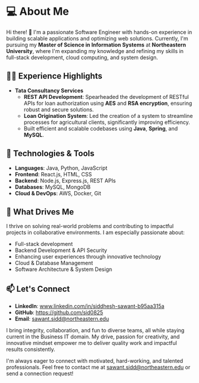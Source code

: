 # 💻 About Me
Hi there! 👋 I'm a passionate Software Engineer with hands-on experience in building scalable applications and optimizing web solutions. Currently, I'm pursuing my **Master of Science in Information Systems** at **Northeastern University**, where I'm expanding my knowledge and refining my skills in full-stack development, cloud computing, and system design.

## 👨‍💻 Experience Highlights
- **Tata Consultancy Services**  
  - **REST API Development**: Spearheaded the development of RESTful APIs for loan authorization using **AES** and **RSA encryption**, ensuring robust and secure solutions.  
  - **Loan Origination System**: Led the creation of a system to streamline processes for agricultural clients, significantly improving efficiency.  
  - Built efficient and scalable codebases using **Java**, **Spring**, and **MySQL**.

## 🔧 Technologies & Tools
- **Languages**: Java, Python, JavaScript  
- **Frontend**: React.js, HTML, CSS  
- **Backend**: Node.js, Express.js, REST APIs  
- **Databases**: MySQL, MongoDB  
- **Cloud & DevOps**: AWS, Docker, Git

## 🌟 What Drives Me
I thrive on solving real-world problems and contributing to impactful projects in collaborative environments. I am especially passionate about:  
- Full-stack development
- Backend Development & API Security
- Enhancing user experiences through innovative technology
- Cloud & Database Management
- Software Architecture & System Design

## 📫 Let's Connect
- **LinkedIn**: www.linkedin.com/in/siddhesh-sawant-b95aa315a
- **GitHub**: https://github.com/sid0825
- **Email**: sawant.sidd@northeastern.edu

I bring integrity, collaboration, and fun to diverse teams, all while staying current in the Business IT domain. My drive, passion for creativity, and innovative mindset empower me to deliver quality work and impactful results consistently.

I'm always eager to connect with motivated, hard-working, and talented professionals. Feel free to contact me at sawant.sidd@northeastern.edu or send a connection request!
